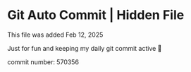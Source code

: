 # Git Auto Commit | Hidden File

This file was added Feb 12, 2025

Just for fun and keeping my daily git commit active 🤪

commit number: 570356
